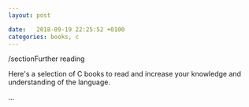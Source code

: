 ```yaml
---
layout: post

date:   2018-09-19 22:25:52 +0100
categories: books, c
---
```

/sectionFurther reading

Here's a selection of C books to read and increase your knowledge and
understanding of the language.

\...
